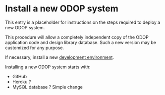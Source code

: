 # Install a new ODOP system

This entry is a placeholder for instructions on the steps required to deploy a new ODOP system.   

This procedure will allow a completely independent copy of the ODOP application code and design library database.
Such a new version may be customized for any purpose.

If necessary, install a new [development environment](developmentEnvironment.html).  

Installing a new ODOP system starts with:
* GitHub
* Heroku ?
* MySQL database ?
Simple change

